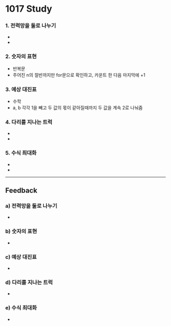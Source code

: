 1017 Study
===========
### 1. 전력망을 둘로 나누기
- 
 - 
### 2. 숫자의 표현
- 반복문
 - 주어진 n의 절반까지만 for문으로 확인하고, 카운트 한 다음 마지막에 +1
### 3. 예상 대진표
- 수학
 - a, b 각각 1을 빼고 두 값의 몫이 같아질때까지 두 값을 계속 2로 나눠줌
### 4. 다리를 지나는 트럭
- 
 - 
### 5. 수식 최대화
- 
 - 
***
Feedback
------------
### a) 전력망을 둘로 나누기
- 
### b) 숫자의 표현
- 
### c) 예상 대진표
- 
### d) 다리를 지나는 트럭
- 
### e) 수식 최대화
- 